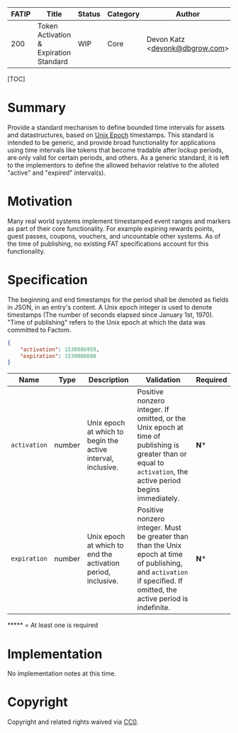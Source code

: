 | FATIP | Title                                  | Status | Category | Author                             | Created   |
| ----- | -------------------------------------- | ------ | -------- | ---------------------------------- | --------- |
| 200   | Token Activation & Expiration Standard | WIP    | Core     | Devon Katz \<<devonk@dbgrow.com>\> | 9-27-2018 |

[TOC]

# Summary

Provide a standard mechanism to define bounded time intervals for assets and datastructures, based on [Unix Epoch](https://en.wikipedia.org/wiki/Unix_time) timestamps. This standard is intended to be generic, and provide broad functionality for applications using time intervals like tokens that become tradable after lockup periods, are only valid for certain periods, and others. As a generic standard, it is left to the implementors to define the allowed behavior relative to the alloted "active" and "expired" interval(s).

# Motivation

Many real world systems implement timestamped event ranges and markers as part of their core functionality. For example expiring rewards points, guest passes, coupons, vouchers, and uncountable other systems. As of the time of publishing, no existing FAT specifications account for this functionality.

# Specification

The beginning and end timestamps for the period shall be denoted as fields in JSON, in an entry's content. A Unix epoch integer is used to denote timestamps (The number of seconds elapsed since January 1st, 1970). "Time of publishing" refers to the Unix epoch at which the data was committed to Factom.

```json
{
    "activation": 1538086959,
    "expiration": 1539000000
}
```

| Name         | Type   | Description                                                  | Validation                                                   | Required |
| ------------ | ------ | ------------------------------------------------------------ | ------------------------------------------------------------ | -------- |
| `activation` | number | Unix epoch at which to begin the active interval, inclusive. | Positive nonzero integer. If omitted, or the Unix epoch at time of publishing is greater than or equal to `activation`, the active period begins immediately. | **N***   |
| `expiration` | number | Unix epoch at which to end the activation period, inclusive. | Positive nonzero integer. Must be greater than than the Unix epoch at time of publishing, and `activation` if specified. If omitted, the active period is indefinite. | **N***   |

***** = At least one is required

# Implementation

No implementation notes at this time.

# Copyright

Copyright and related rights waived via
[CC0](https://creativecommons.org/publicdomain/zero/1.0/).